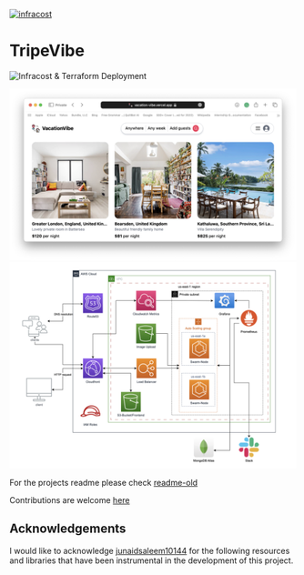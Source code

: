 [![infracost](https://img.shields.io/endpoint?url=https://dashboard.api.infracost.io/shields/json/f3961a3c-4cc5-4bf8-89a8-40dbd608dadb/repos/636343b7-9461-418b-b258-2c6f35b528a2/branch/c013aa23-beab-4d1f-9875-307efba8d6de)](https://dashboard.infracost.io/org/philemonnwanne/repos/636343b7-9461-418b-b258-2c6f35b528a2?tab=settings#config-file-editor)

# TripeVibe

![Infracost & Terraform Deployment](https://github.com/capgp2/tripevibe/actions/workflows/caller.yml/badge.svg)

![tripevibe-Homepage](images/tripevibe-homepage.png)
![tripevibe-Technical-Diagram](images/tripevibe-technical-diagram.png)

For the projects readme please check [readme-old](docs/README-OLD.md)

Contributions are welcome [here](docs/CONTRIBUTING.md)

## Acknowledgements

I would like to acknowledge [junaidsaleem10144](https://github.com/junaidsaleem10144/VacationVibe) for the following resources and libraries that have been instrumental in the development of this project.